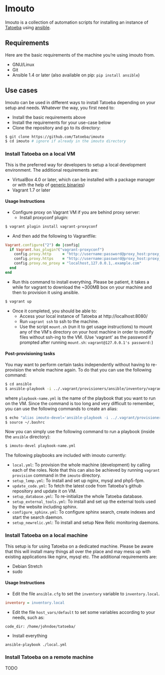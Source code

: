 # Imouto

Imouto is a collection of automation scripts for installing an instance of [Tatoeba](https://tatoeba.org/) using [ansible](http://www.ansible.com/home).

## Requirements

Here are the basic requirements of the machine you’re using imouto from.

* GNU/Linux
* Git
* Ansible 1.4 or later (also available on pip: `pip install ansible`)

## Use cases

Imouto can be used in different ways to install Tatoeba depending on your setup and needs. Whatever the way, you first need to:

- Install the basic requirements above
- Install the requirements for your use-case below
- Clone the repository and go to its directory:

```bash
$ git clone https://github.com/Tatoeba/imouto
$ cd imouto # ignore if already in the imouto directory
```

### Install Tatoeba on a local VM

This is the preferred way for developers to setup a local development environment. The additional requirements are:

* VirtualBox 4.0 or later, which can be installed with a package manager or with the help of [generic binaries](https://www.virtualbox.org/wiki/Downloads))
* Vagrant 1.7 or later

#### Usage Instructions

- Configure proxy on Vagrant VM if you are behind proxy server:
  - Install proxyconf plugin:

```bash
$ vagrant plugin install vagrant-proxyconf
```

  - And then add the following to Vagrantfile:

```ruby
Vagrant.configure("2") do |config|
  if Vagrant.has_plugin?("vagrant-proxyconf")
    config.proxy.http     = "http://username:password@proxy_host:proxy_port"
    config.proxy.https    = "http://username:password@proxy_host:proxy_port"
    config.proxy.no_proxy = "localhost,127.0.0.1,.example.com"
  end
end
```

- Run this command to install everything. Please be patient, it takes a while for vagrant to download the ~300MB box on your machine and then to provision it using ansible.

```bash
$ vagrant up
```

- Once it completed, you should be able to:
  - Access your local instance of Tatoeba at http://localhost:8080/
  - Run `vagrant ssh` to ssh to the machine.
  - Use the script `mount.sh` (run it to get usage instructions) to mount any of the VM's directory on your host machine in order to modify files without ssh-ing to the VM. (Use 'vagrant' as the password if prompted after running `mount.sh`: `vagrant@127.0.0.1's password:`)

#### Post-provisioning tasks

You may want to perform certain tasks independently without having to re-provision the whole machine again. To do that you can use the following command:

```bash
$ cd ansible
$ ansible-playbook -i ../.vagrant/provisioners/ansible/inventory/vagrant_ansible_inventory --private-key=~/.vagrant.d/insecure_private_key -u vagrant -U root playbook-name.yml
```

where `playbook-name.yml` is the name of the playbook that you want to run on the VM. Since the command is too long and very difficult to remember, you can use the following commands to create an alias:

```bash
$ echo "alias imouto-devel='ansible-playbook -i ../.vagrant/provisioners/ansible/inventory/vagrant_ansible_inventory --private-key=~/.vagrant.d/insecure_private_key -u vagrant -U root'" >> ~/.bashrc 
$ source ~/.bashrc
```

Now you can simply use the following command to run a playbook (inside the `ansible` directory):

```bash
$ imouto-devel playbook-name.yml
```

The following playbooks are included with imouto currently:

- `local.yml`: To provision the whole machine (development) by calling each of the roles. Note that this can also be achieved by running `vagrant provision` command in the `imouto` directory.
- `setup_lemp.yml`: To install and set up nginx, mysql and php5-fpm.
- `update_code.yml`: To fetch the latest code from Tatoeba's github repository and update it on VM.
- `setup_database.yml`: To re-initialize the whole Tatoeba database.
- `setup_external_tools.yml`: To install and set up the external tools used by the website including sphinx.
- `configure_sphinx.yml`: To configure sphinx search, create indexes and start the search daemon.
- `setup_newrelic.yml`: To install and setup New Relic monitoring daemons.

### Install Tatoeba on a local machine

This setup is for using Tatoeba on a dedicated machine. Please be aware that this will install many things all over the place and may mess up with existing applications like nginx, mysql etc. The additional requirements are:

* Debian Stretch
* sudo

#### Usage Instructions

- Edit the file `ansible.cfg` to set the `inventory` variable to `inventory.local`.

```ini
inventory = inventory.local
```

- Edit the file `host_vars/default` to set some variables according to your needs, such as:

```
code_dir: /home/johndoe/tatoeba/
```

- Install everything

```sh
ansible-playbook ./local.yml
```

### Install Tatoeba on a remote machine

TODO
